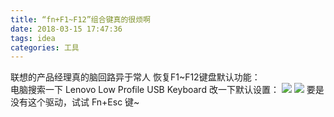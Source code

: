 ```yaml
---
title: “fn+F1~F12”组合键真的很烦啊
date: 2018-03-15 17:47:36
tags: idea
categories: 工具
---
```

联想的产品经理真的脑回路异于常人  <!--more-->
恢复F1~F12键盘默认功能：  
电脑搜索一下 Lenovo Low Profile USB Keyboard 改一下默认设置：
![](http://wx3.sinaimg.cn/mw690/61b81d32gy1fpep56j4yej20b90hxwem.jpg)
![](http://wx2.sinaimg.cn/mw690/61b81d32gy1fpep517xhnj20di08j0sm.jpg)
要是没有这个驱动，试试 Fn+Esc 键~